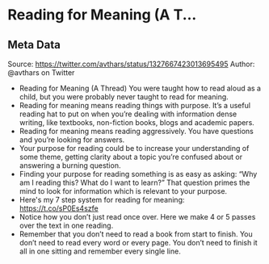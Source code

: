 # Reading for Meaning (A T...

## Meta Data

Source:  https://twitter.com/avthars/status/1327667423013695495 
Author: @avthars on Twitter

- Reading for Meaning (A Thread)
  You were taught how to read aloud as a child, but you were probably never taught to read for meaning.
- Reading for meaning means reading things with purpose. 
  It’s a useful reading hat to put on when you’re dealing with information dense writing, like textbooks, non-fiction books, blogs and academic papers.
- Reading for meaning means reading aggressively. 
  You have questions and you’re looking for answers.
- Your purpose for reading could be to increase your understanding of some theme, getting clarity about a topic you’re confused about or answering a burning question.
- Finding your purpose for reading something is as easy as asking:
  “Why am I reading this? What do I want to learn?”
  That question primes the mind to look for information which is relevant to your purpose.
- Here's my 7 step system for reading for meaning: https://t.co/sP0Es4szfe
- Notice how you don’t just read once over. Here we make 4 or 5 passes over the text in one reading.
- Remember that you don’t need to read a book from start to finish. 
  You don’t need to read every word or every page. 
  You don’t need to finish it all in one sitting and remember every single line.
